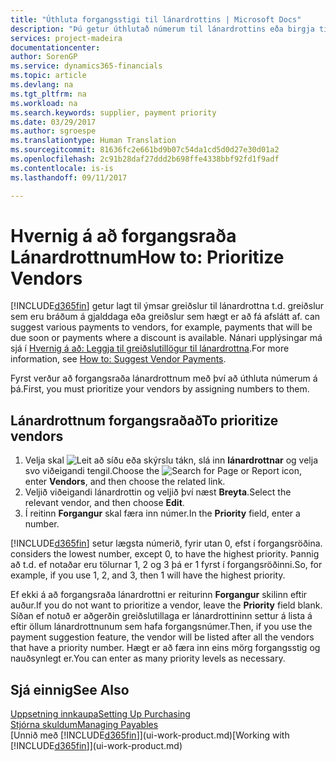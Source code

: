 ```yaml
---
title: "Úthluta forgangsstigi til lánardrottins | Microsoft Docs"
description: "Þú getur úthlutað númerum til lánardrottins eða birgja til að forgangsraða þeim og auðvelda greiðslutillögur í Financials."
services: project-madeira
documentationcenter: 
author: SorenGP
ms.service: dynamics365-financials
ms.topic: article
ms.devlang: na
ms.tgt_pltfrm: na
ms.workload: na
ms.search.keywords: supplier, payment priority
ms.date: 03/29/2017
ms.author: sgroespe
ms.translationtype: Human Translation
ms.sourcegitcommit: 81636fc2e661bd9b07c54da1cd5d0d27e30d01a2
ms.openlocfilehash: 2c91b28daf27ddd2b698ffe4338bbf92fd1f9adf
ms.contentlocale: is-is
ms.lasthandoff: 09/11/2017

---
```

# <a name="how-to-prioritize-vendors"></a><span data-ttu-id="9c017-103">Hvernig á að forgangsraða Lánardrottnum</span><span class="sxs-lookup"><span data-stu-id="9c017-103">How to: Prioritize Vendors</span></span>
[!INCLUDE[d365fin](includes/d365fin_md.md)]<span data-ttu-id="9c017-104"> getur lagt til ýmsar greiðslur til lánardrottna t.d. greiðslur sem eru bráðum á gjalddaga eða greiðslur sem hægt er að fá afslátt af.</span><span class="sxs-lookup"><span data-stu-id="9c017-104"> can suggest various payments to vendors, for example, payments that will be due soon or payments where a discount is available.</span></span> <span data-ttu-id="9c017-105">Nánari upplýsingar má sjá í [Hvernig á að: Leggja til greiðslutillögur til lánardrottna](payables-how-suggest-vendor-payments.md).</span><span class="sxs-lookup"><span data-stu-id="9c017-105">For more information, see [How to: Suggest Vendor Payments](payables-how-suggest-vendor-payments.md).</span></span>

<span data-ttu-id="9c017-106">Fyrst verður að forgangsraða lánardrottnum með því að úthluta númerum á þá.</span><span class="sxs-lookup"><span data-stu-id="9c017-106">First, you must prioritize your vendors by assigning numbers to them.</span></span>

## <a name="to-prioritize-vendors"></a><span data-ttu-id="9c017-107">Lánardrottnum forgangsraðað</span><span class="sxs-lookup"><span data-stu-id="9c017-107">To prioritize vendors</span></span>
1. <span data-ttu-id="9c017-108">Velja skal ![Leit að síðu eða skýrslu](media/ui-search/search_small.png "Leit að síðu eða skýrslu táknið") tákn, slá inn **lánardrottnar** og velja svo viðeigandi tengil.</span><span class="sxs-lookup"><span data-stu-id="9c017-108">Choose the ![Search for Page or Report](media/ui-search/search_small.png "Search for Page or Report icon") icon, enter **Vendors**, and then choose the related link.</span></span>
2. <span data-ttu-id="9c017-109">Veljið viðeigandi lánardrottin og veljið því næst **Breyta**.</span><span class="sxs-lookup"><span data-stu-id="9c017-109">Select the relevant vendor, and then choose **Edit**.</span></span>
3. <span data-ttu-id="9c017-110">Í reitinn **Forgangur** skal færa inn númer.</span><span class="sxs-lookup"><span data-stu-id="9c017-110">In the **Priority** field, enter a number.</span></span>

[!INCLUDE[d365fin](includes/d365fin_md.md)]<span data-ttu-id="9c017-111"> setur lægsta númerið, fyrir utan 0, efst í forgangsröðina.</span><span class="sxs-lookup"><span data-stu-id="9c017-111"> considers the lowest number, except 0, to have the highest priority.</span></span> <span data-ttu-id="9c017-112">Þannig að t.d. ef notaðar eru tölurnar 1, 2 og 3 þá er 1 fyrst í forgangsröðinni.</span><span class="sxs-lookup"><span data-stu-id="9c017-112">So, for example, if you use 1, 2, and 3, then 1 will have the highest priority.</span></span>

<span data-ttu-id="9c017-113">Ef ekki á að forgangsraða lánardrottni er reiturinn **Forgangur** skilinn eftir auður.</span><span class="sxs-lookup"><span data-stu-id="9c017-113">If you do not want to prioritize a vendor, leave the **Priority** field blank.</span></span> <span data-ttu-id="9c017-114">Síðan ef notuð er aðgerðin greiðslutillaga er lánardrottininn settur á lista á eftir öllum lánardrottnunum sem hafa forgangsnúmer.</span><span class="sxs-lookup"><span data-stu-id="9c017-114">Then, if you use the payment suggestion feature, the vendor will be listed after all the vendors that have a priority number.</span></span> <span data-ttu-id="9c017-115">Hægt er að færa inn eins mörg forgangsstig og nauðsynlegt er.</span><span class="sxs-lookup"><span data-stu-id="9c017-115">You can enter as many priority levels as necessary.</span></span>

## <a name="see-also"></a><span data-ttu-id="9c017-116">Sjá einnig</span><span class="sxs-lookup"><span data-stu-id="9c017-116">See Also</span></span>
[<span data-ttu-id="9c017-117">Uppsetning innkaupa</span><span class="sxs-lookup"><span data-stu-id="9c017-117">Setting Up Purchasing</span></span>](purchasing-setup-purchasing.md)  
[<span data-ttu-id="9c017-118">Stjórna skuldum</span><span class="sxs-lookup"><span data-stu-id="9c017-118">Managing Payables</span></span>](payables-manage-payables.md)  
<span data-ttu-id="9c017-119">[Unnið með [!INCLUDE[d365fin](includes/d365fin_md.md)]](ui-work-product.md)</span><span class="sxs-lookup"><span data-stu-id="9c017-119">[Working with [!INCLUDE[d365fin](includes/d365fin_md.md)]](ui-work-product.md)</span></span>

